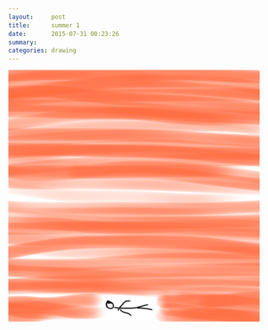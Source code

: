 ```yaml
---
layout:     post
title:      summer 1
date:       2015-07-31 00:23:26
summary:    
categories: drawing
---
```

![summer 1](/images/diary/summer-1.png "the marvelous heat")